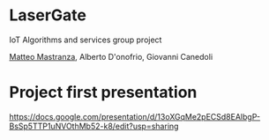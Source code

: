 # LaserGate
IoT Algorithms and services group project

[Matteo Mastranza](www.linkedin.com/in/matteo-mastranza), Alberto D'onofrio, Giovanni Canedoli

# Project first presentation
https://docs.google.com/presentation/d/13oXGqMe2pECSd8EAlbgP-BsSp5TTP1uNVOthMb52-k8/edit?usp=sharing

